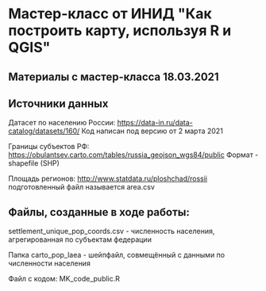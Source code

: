 # Мастер-класс от ИНИД "Как построить карту, используя R и QGIS"
## Материалы с мастер-класса 18.03.2021

##  Источники данных
Датасет по населению России: https://data-in.ru/data-catalog/datasets/160/ 
Код написан под версию от 2 марта 2021

Границы субъектов РФ: https://obulantsev.carto.com/tables/russia_geojson_wgs84/public
Формат - shapefile (SHP)

Площадь регионов: http://www.statdata.ru/ploshchad/rossii подготовленный файл называется area.csv

## Файлы, созданные в ходе работы:
settlement_unique_pop_coords.csv - численность населения, агрегированная по субъектам федерации

Папка carto_pop_laea - шейпфайл, совмещённый с данными по численности населения 

Файл с кодом: MK_code_public.R
